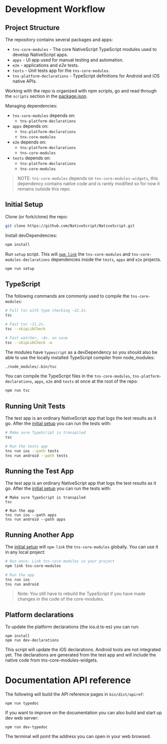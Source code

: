 Development Workflow
====================

## Project Structure

The repository contains several packages and apps:
 - `tns-core-modules` - The core NativeScript TypeScript modules used to develop NativeScript apps.
 - `apps` - UI app used for manual testing and automation.
 - `e2e` - applications and *e2e* tests.
 - `tests` - Unit tests app for the `tns-core-modules`.
 - `tns-platform-declarations` - TypeScript definitions for Android and iOS native APIs.

Working with the repo is organized with npm scripts,
go and read through the `scripts` section in the [package.json](./package.json).

Managing dependencies:
 - `tns-core-modules` depends on:
    - `tns-platform-declarations`
 - `apps` depends on:
    - `tns-platform-declarations`
    - `tns-core-modules`
 - `e2e` depends on:
    - `tns-platform-declarations`
    - `tns-core-modules`
 - `tests` depends on:
    - `tns-platform-declarations`
    - `tns-core-modules`

> NOTE: `tns-core-modules` depends on `tns-core-modules-widgets`,
this dependency contains native code and is rarely modified so for now it remains outside this repo.

## Initial Setup

Clone (or fork/clone) the repo:

```bash
git clone https://github.com/NativeScript/NativeScript.git
```

Install devDependencies:

```bash
npm install
```

Run `setup` script. This will [`npm link`](https://docs.npmjs.com/cli/link) the `tns-core-modules` and `tns-core-modules-declarations` dependencies inside the `tests`, `apps` and `e2e` projects.

```bash
npm run setup
```

## TypeScript

The following commands are commonly used to compile the `tns-core-modules`:
```bash
# Full tsc with type checking ~22.2s.
tsc

# Fast tsc ~11.2s.
tsc --skipLibCheck

# Fast watcher, ~4s. on save
tsc --skipLibCheck -w
```

The modules have `typescript` as a devDependency so you should also be able to use the locally installed TypeScript compiler from node_modules:

```bash
./node_modules/.bin/tsc
```

You can compile the TypeScript files in the `tns-core-modules`, `tns-platform-declarations`, `apps`, `e2e` and `tests` at once at the root of the repo:

```bash
npm run tsc
```

## Running Unit Tests

The test app is an ordinary NativeScript app that logs the test results as it go.
After the [initial setup](#initial-setup) you can run the tests with:

```bash
# Make sure TypeScript is transpiled
tsc

# Run the tests app
tns run ios --path tests
tns run android --path tests
```

## Running the Test App

The test app is an ordinary NativeScript app that logs the test results as it go.
After the [initial setup](#initial-setup) you can run the tests with:

```
# Make sure TypeScript is transpiled
tsc

# Run the app
tns run ios --path apps
tns run android --path apps
```

## Running Another App

The [initial setup](#initial-setup) will `npm-link` the `tns-core-modules` globally. You can use it in any local project:

```bash
# Run once: Link tns-core-modules in your project
npm link tns-core-modules

# Run the app
tns run ios
tns run android
```

> Note: You still have to rebuild the TypeScript if you have made changes in the code of the core-modules.


## Platform declarations
To update the platform declarations (the ios.d.ts-es) you can run:

```
npm install
npm run dev-declarations
```

This script will update the iOS declarations. Android tools are not integrated yet.
The declarations are generated from the test app and will include the native code from tns-core-modules-widgets.

# Documentation API reference

The following will build the API reference pages in `bin/dist/apiref`:

```
npm run typedoc
```

If you want to improve on the documentation you can also build and start up dev web server:

```
npm run dev-typedoc
```

The terminal will point the address you can open in your web browsed.
